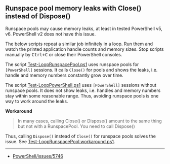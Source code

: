 
## Runspace pool memory leaks with Close() instead of Dispose()

Runspace pools may cause memory leaks, at least in tested PowerShell v5, v6.
PowerShell v2 does not have this issue.

The below scripts repeat a similar job infinitely in a loop. Run them and watch
the printed application handle counts and memory sizes. Stop scripts manually
by <kbd>Ctrl+C</kbd> or close their PowerShell consoles.

The script [Test-LoopRunspacePool.ps1](Test-LoopRunspacePool.ps1) uses runspace
pools for `[PowerShell]` sessions. It calls `Close()` for pools and shows the
leaks, i.e. handle and memory numbers constantly grow over time.

The script [Test-LoopPowerShell.ps1](Test-LoopPowerShell.ps1) uses `[PowerShell]`
sessions without runspace pools. It does not show leaks, i.e. handles and memory
numbers stay within some reasonable range. Thus, avoiding runspace pools is one
way to work around the leaks.

**Workaround**

> In many cases, calling Close() or Dispose() amount to the same thing but not
with a RunspacePool. You need to call Dispose()

Thus, calling `Dispose()` instead of `Close()` for runspace pools solves the issue.
See [Test-LoopRunspacePool.workaround.ps1](Test-LoopRunspacePool.workaround.ps1).

***

- [PowerShell/issues/5746](https://github.com/PowerShell/PowerShell/issues/5746)
